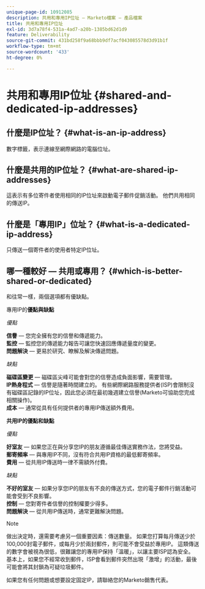 ```yaml
---
unique-page-id: 10912085
description: 共用和專用IP位址 — Marketo檔案 — 產品檔案
title: 共用和專用IP位址
exl-id: 3d7a78f4-531a-4ad7-a20b-1385bd62d1d9
feature: Deliverability
source-git-commit: 431bd258f9a68bbb9df7acf043085578d3d91b1f
workflow-type: tm+mt
source-wordcount: '433'
ht-degree: 0%

---
```


# 共用和專用IP位址 {#shared-and-dedicated-ip-addresses}

## 什麼是IP位址？ {#what-is-an-ip-address}

數字標籤，表示連線至網際網路的電腦位址。

## 什麼是共用的IP位址？ {#what-are-shared-ip-addresses}

這表示有多位寄件者使用相同的IP位址來啟動電子郵件促銷活動。 他們共用相同的傳送IP。

## 什麼是「專用IP」位址？ {#what-is-a-dedicated-ip-address}

只傳送一個寄件者的使用者特定IP位址。

## 哪一種較好 — 共用或專用？ {#which-is-better-shared-or-dedicated}

和往常一樣，兩個選項都有優缺點。

專用IP的&#x200B;**優點與缺點**

_優點_

**信譽** — 您完全擁有您的信譽和傳遞能力。\
**監控** — 監控您的傳遞能力報告可讓您快速回應傳遞量度的變更。\
**問題解決** — 更易於研究、瞭解及解決傳遞問題。

_缺點_

**磁碟區變更** — 磁碟區尖峰可能會對您的信譽造成負面影響，需要管理。\
**IP熱身程式** — 信譽是隨著時間建立的。 有些網際網路服務提供者(ISP)會限制沒有磁碟區記錄的IP位址，因此您必須在最初幾週建立信譽(Marketo可協助您完成相關操作)。\
**成本** — 通常從具有任何提供者的專用IP傳送額外費用。

**共用IP的優點和缺點**

_優點_

**好室友** — 如果您正在與分享您IP的朋友遵循最佳傳送實務作法，您將受益。\
**郵寄頻率** — 與專用IP不同，沒有符合共用IP資格的最低郵寄頻率。\
**費用** — 從共用IP傳送時一律不需額外付費。

_缺點_

**不好的室友** — 如果分享您IP的朋友有不良的傳送方式，您的電子郵件行銷活動可能會受到不良影響。\
**控制** — 您對寄件者信譽的控制權要少得多。\
**問題解決** — 從共用IP傳送時，通常更難解決問題。

>[!NOTE]
>
>做出決定時，還需要考慮另一個重要因素：傳送數量。 如果您打算每月傳送少於100,000封電子郵件，或每月少於兩封郵件，則可能不會受益於專用IP。 這類傳送的數字會被視為很低，很難讓您的專用IP保持「溫暖」，以讓主要ISP認為安全。 基本上，如果您不經常收到郵件，ISP會看到郵件突然出現「激增」的活動，最後可能會將其封鎖為可疑垃圾郵件。

如果您有任何問題或想要設定固定IP，請聯絡您的Marketo銷售代表。
